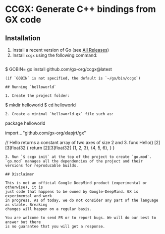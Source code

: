 # CCGX: Generate C++ bindings from GX code

## Installation

1. Install a recent version of Go (see [All Releases](https://go.dev/dl/))
2. Install `ccgx` using the following command:
   ```
$ GOBIN=<target folder> go install github.com/gx-org/ccgx@latest
   ```
   (if `GOBIN` is not specified, the default is `~/go/bin/ccgx`)

## Running `helloworld`

1. Create the project folder: 
   ```
$ mkdir helloworld
$ cd helloworld
   ```
2. Create a minimal `helloworld.gx` file such as:
   ```
package helloworld

import _ "github.com/gx-org/xlapjrt/gx"

// Hello returns a constant array of two axes of size 2 and 3.
func Hello() [2][3]float32 {
	return [2][3]float32{
		{1, 2, 3},
		{4, 5, 6},
	}
}
   ```
3. Run `$ ccgx init` at the top of the project to create `go.mod`. `go.mod` manages all the dependencies of the project and their versions for reproducable builds.

## Disclaimer

This is not an official Google DeepMind product (experimental or otherwise), it is
just code that happens to be owned by Google-DeepMind. GX is experimental and work
in progress. As of today, we do not consider any part of the language as stable. Breaking
changes will happen on a regular basis.

You are welcome to send PR or to report bugs. We will do our best to answer but there
is no guarantee that you will get a response.
